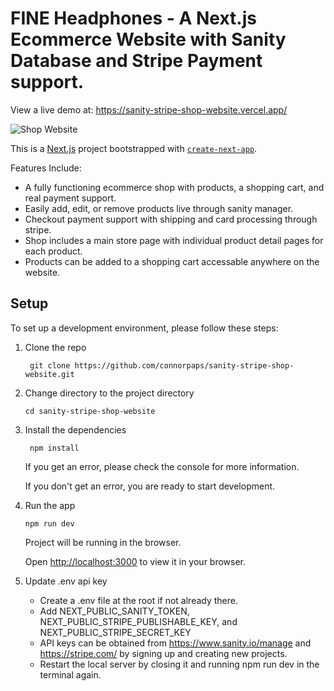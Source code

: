 # FINE Headphones - A Next.js Ecommerce Website with Sanity Database and Stripe Payment support.

View a live demo at: https://sanity-stripe-shop-website.vercel.app/

![Shop Website](https://i.imgur.com/IxJNVQ6.png)

This is a [Next.js](https://nextjs.org/) project bootstrapped with [`create-next-app`](https://github.com/vercel/next.js/tree/canary/packages/create-next-app).

Features Include:
- A fully functioning ecommerce shop with products, a shopping cart, and real payment support.
- Easily add, edit, or remove products live through sanity manager.
- Checkout payment support with shipping and card processing through stripe.
- Shop includes a main store page with individual product detail pages for each product.
- Products can be added to a shopping cart accessable anywhere on the website.

## Setup

To set up a development environment, please follow these steps:

1. Clone the repo

   ```shell
    git clone https://github.com/connorpaps/sanity-stripe-shop-website.git
   ```

2. Change directory to the project directory

    ```shell
    cd sanity-stripe-shop-website
    ```

3. Install the dependencies
   
    ```shell
     npm install
    ```

    If you get an error, please check the console for more information.

    If you don't get an error, you are ready to start development.

4. Run the app
   
    ```shell
    npm run dev
    ```

    Project will be running in the browser.

    Open [http://localhost:3000](http://localhost:3000) to view it in your browser.
    
4. Update .env api key
   
    - Create a .env file at the root if not already there.
    - Add NEXT_PUBLIC_SANITY_TOKEN, NEXT_PUBLIC_STRIPE_PUBLISHABLE_KEY, and NEXT_PUBLIC_STRIPE_SECRET_KEY
    - API keys can be obtained from https://www.sanity.io/manage and https://stripe.com/ by signing up and creating new projects.
    - Restart the local server by closing it and running npm run dev in the terminal again.
  

